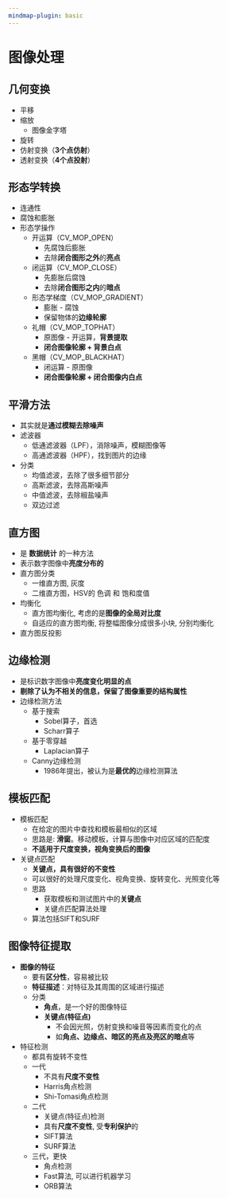 ```yaml
---
mindmap-plugin: basic
---
```


# 图像处理

## 几何变换
- 平移
- 缩放
    - 图像金字塔
- 旋转
- 仿射变换（**3个点仿射**）
- 透射变换（**4个点投射**）

## 形态学转换
- 连通性
- 腐蚀和膨胀
- 形态学操作
    - 开运算（CV_MOP_OPEN）
        - 先腐蚀后膨胀
        - 去除**闭合图形之外**的**亮点**
    - 闭运算（CV_MOP_CLOSE）
        - 先膨胀后腐蚀
        - 去除**闭合图形之内**的**暗点**
    - 形态学梯度（CV_MOP_GRADIENT）
        - 膨胀 - 腐蚀
        - 保留物体的**边缘轮廓**
    - 礼帽（CV_MOP_TOPHAT）
        - 原图像 - 开运算，**背景提取**
        - **闭合图像轮廓 + 背景白点**
    - 黑帽（CV_MOP_BLACKHAT）
        - 闭运算 - 原图像
        - **闭合图像轮廓 + 闭合图像内白点**

## 平滑方法
- 其实就是**通过模糊去除噪声**
- 滤波器
    - 低通滤波器（LPF），消除噪声，模糊图像等
    - 高通滤波器（HPF），找到图片的边缘
- 分类
    - 均值滤波，去除了很多细节部分
    - 高斯滤波，去除高斯噪声
    - 中值滤波，去除椒盐噪声
    - 双边过滤

## 直方图
- 是 **数据统计** 的一种方法
- 表示数字图像中**亮度分布的**
- 直方图分类
    - 一维直方图, 灰度
    - 二维直方图，HSV的 色调 和 饱和度值
- 均衡化
    - 直方图均衡化, 考虑的是**图像的全局对比度**
    - 自适应的直方图均衡, 将整幅图像分成很多小块, 分别均衡化
- 直方图反投影

## 边缘检测
- 是标识数字图像中**亮度变化明显的点**
- **剔除了认为不相关的信息，保留了图像重要的结构属性**
- 边缘检测方法
    - 基于搜索
        - Sobel算子，首选
        - Scharr算子
    - 基于零穿越
        - Laplacian算子
    - Canny边缘检测
        - 1986年提出，被认为是**最优的**边缘检测算法

## 模板匹配
- 模板匹配
    - 在给定的图片中查找和模板最相似的区域
    - 思路是: **滑窗**。移动模板，计算与图像中对应区域的匹配度
    - **不适用于尺度变换，视角变换后的图像**
- 关键点匹配
    - **关键点，具有很好的不变性**
    - 可以很好的处理尺度变化、视角变换、旋转变化、光照变化等
    - 思路
        - 获取模板和测试图片中的**关键点**
        - 关键点匹配算法处理
    - 算法包括SIFT和SURF

## 图像特征提取
- **图像的特征**
    - 要有**区分性**，容易被比较
    - **特征描述**：对特征及其周围的区域进行描述
    - 分类
        - **角点**，是一个好的图像特征
        - **关键点(特征点)**
            - 不会因光照，仿射变换和噪音等因素而变化的点
            - 如**角点、边缘点、暗区的亮点及亮区的暗点**等
- 特征检测
    - 都具有旋转不变性
    - 一代
        - 不具有**尺度不变性**
        - Harris角点检测
        - Shi-Tomasi角点检测
    - 二代
        - 关键点(特征点)检测
        - 具有**尺度不变性**, 受**专利保护**的
        - SIFT算法
        - SURF算法
    - 三代，更快
        - 角点检测
        - Fast算法, 可以进行机器学习
        - ORB算法